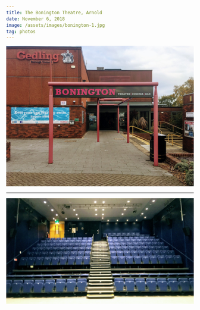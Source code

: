 ```yaml
---
title: The Bonington Theatre, Arnold
date: November 6, 2018
image: /assets/images/bonington-1.jpg
tag: photos
---
```


![image](/assets/images/bonington-1.jpg)

---

![image](/assets/images/bonington-2.jpg)
